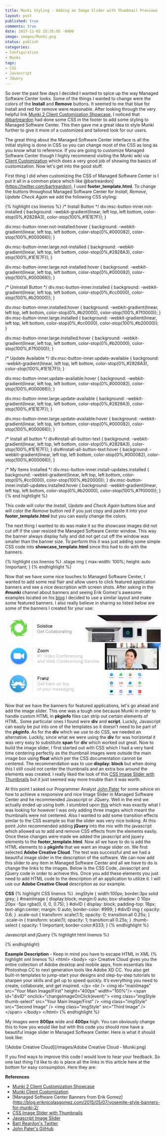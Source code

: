 ```yaml
---
title: Munki Styling - Adding an Image Slider with Thumbnail Previews
layout: post
published: true
comments: true
date: 2017-11-02 15:35:05 -0400
image: images/Munki.png
status: publish
categories:
- Configuration
- Munki
tags:
- CSS
- Javascript
- JQuery
---
```

So over the past few days I decided I wanted to spice up the way Managed Software Center looks. Some of the things I wanted to change were the colors of the **Install** and **Remove** buttons. It seemed to me that blue for install and red for remove were reasonable. After looking through the very helpful link [Munki 2 Client Customization Showcase](https://groups.google.com/forum/#!searchin/munki-dev/showcase%7Csort:date/munki-dev/PwvrYaqKxGc/nCvIuK8coW0J), I noticed that [@bartreardon](https://twitter.com/bartreardon) had done some CSS in the footer to add some styling to Managed Software Center. This then gave me a great idea to style Munki further to give it more of a customized and tailored look for our users.

The great thing about the Managed Software Center interface is all the initial styling is done in CSS so you can change most of the CSS as long as you know what to reference. If you are going to customize Managed Software Center though I highly recommend visiting the Munki wiki via [Client Customization](https://github.com/munki/munki/wiki/Client-Customization) which does a very good job of showing the basics of customization. Now let's get into the good stuff.

First thing I did when customizing the CSS of Managed Software Center is I put it all in a common place which like @bartreardon](https://twitter.com/bartreardon), I used **footer_template.html**. To change the buttons throughout Managed Software Center for *Install*, *Remove*, *Update* *Check Again* we add the following CSS styling:

{% highlight css linenos %}
/* Install Button */
div.msc-button-inner.not-installed {
    background: -webkit-gradient(linear, left top, left bottom,
        color-stop(0%,#2828A3), color-stop(100%,#1E1E7F));
}

div.msc-button-inner.not-installed:hover {
    background: -webkit-gradient(linear, left top, left bottom,
        color-stop(0%,#000082), color-stop(100%,#000066));
}

div.msc-button-inner.large.not-installed {
    background: -webkit-gradient(linear, left top, left bottom,
        color-stop(0%,#2828A3), color-stop(100%,#1E1E7F));
}

div.msc-button-inner.large.not-installed:hover {
    background: -webkit-gradient(linear, left top, left bottom,
        color-stop(0%,#000082), color-stop(100%,#000066));
}

/* Uninstall Button */
div.msc-button-inner.installed {
    background: -webkit-gradient(linear, left top, left bottom,
        color-stop(0%,#cc0000), color-stop(100%,#b20000));
}

div.msc-button-inner.installed:hover {
    background: -webkit-gradient(linear, left top, left bottom, 
        color-stop(0%,#b20000), color-stop(100%,#7f0000));
}
div.msc-button-inner.large.installed {
    background: -webkit-gradient(linear, left top, left bottom,
        color-stop(0%,#cc0000), color-stop(100%,#b20000));
}

div.msc-button-inner.large.installed:hover {
    background: -webkit-gradient(linear, left top, left bottom, 
        color-stop(0%,#b20000), color-stop(100%,#7f0000));
}

/* Update Available */
div.msc-button-inner.update-available {
    background: -webkit-gradient(linear, left top, left bottom,
        color-stop(0%,#2828A3), color-stop(100%,#1E1E7F));
}

div.msc-button-inner.update-available:hover {
    background: -webkit-gradient(linear, left top, left bottom,
        color-stop(0%,#000082), color-stop(100%,#000066));
}

div.msc-button-inner.large.update-available {
    background: -webkit-gradient(linear, left top, left bottom,
        color-stop(0%,#2828A3), color-stop(100%,#1E1E7F));
}

div.msc-button-inner.large.update-available:hover {
    background: -webkit-gradient(linear, left top, left bottom,
        color-stop(0%,#000082), color-stop(100%,#000066));
}

/* Install all button */
div#install-all-button-text {
    background: -webkit-gradient(linear, left top, left bottom,
        color-stop(0%,#2828A3), color-stop(100%,#1E1E7F));
}
div#install-all-button-text:hover {
    background: -webkit-gradient(linear, left top, left bottom,
        color-stop(0%,#000082), color-stop(100%,#000066));
}

/* My Items Installed */
div.msc-button-inner.install-updates.installed {
    background: -webkit-gradient(linear, left top, left bottom,
        color-stop(0%,#cc0000), color-stop(100%,#b20000));
}
div.msc-button-inner.install-updates.installed:hover {
    background: -webkit-gradient(linear, left top, left bottom, 
        color-stop(0%,#b20000), color-stop(100%,#7f0000));
}
{% end hightlight %}

This code will color the *Install*, *Update* and *Check Again* buttons blue and will color the *Remove* button red if you just copy and paste it into your **footer_template.html** but you can easily change the colors. 

The next thing I wanted to do was make it so the showcase images did not cut off if the user resized the Managed Software Center window. This way the banner always display fully and did not get cut off the window was smaller than the banner size. To perform this it was just adding some simple CSS code into **showcase_template.html** since this had to do with the banners.

{% highlight css linenos %}
.stage img {
    max-width: 100%;
    height: auto !important;
}
{% endhighlight %}

Now that we have some nice touches to Managed Software Center, I wanted to add some real flair and allow users to click featured application banners and see a nice description with screen shots. After asking in the **#munki** channel about banners and seeing Erik Gomez's awesome examples located on his [blog](http://blog.eriknicolasgomez.com/2015/05/07/yosemite-style-banners-for-munki-2/) I decided to use a similar layout and make some featured banners. I also really believe in sharing so listed below are some of the banners I created for your use:

![Solstice](/images/Solstice.png)
![Zoom](/images/Zoom.png)
![Franz](/images/Franz.png)

Now that we have the banners for featured applications, let's go ahead and add the image slider. This one was a tough one because Munki in order to handle custom HTML in **pkginfo** files can strip out certain elements of HTML. Some particular ones I found were **div** and **script**. Luckily, Javascript can easily be put into one of the templates so it doesn't need to be part of the **pkginfo**. As for the **div** which we use to do CSS, we needed an alternative. Luckily, since what we were using the **div** for was horizontal it was very easy to substitute **span** for **div** which worked out great. Now to build the image slider, I first started out with CSS which I had a very hard time centering perfectly as the thumbnail images were outside the main image box using **float** which per the CSS documentation cannot be centered. The recommendation was to use **display: block** but when doing this I still could not center the thumbnails and an extra box around the elements was created. I really liked the look of this [CSS Image Slider with Thumbnails](http://thecodeplayer.com/walkthrough/css3-image-slider-with-stylized-thumbnails) but it just seemed way more trouble than it was worth.

At this point I asked our Programmer Analyst [John Pater](https://github.com/jpat14) for some advice on how to achieve a responsive and nice Image Slider in Managed Software Center and he recommended Javascript or JQuery. Well in the end we actually ended up using both. I stumbled upon [this](https://www.youtube.com/watch?v=Dc2WHsuiXos&t=1s) which was exactly what I was looking for however I was only adding three images which meant the thumbnails were not centered. Also I wanted to add some transition effects similar to the CSS example so that the slider was very nice looking. At this point John recommended adding **jQuery** into the mix with the javascript which allowed us to add and remove CSS effects from the elements easily. Once these changes were made we added the javascript and jquery elements to the **footer_template.html**. Now all we have to do is add the HTML elements to a **pkginfo** that we want an image slider on. We first selected **Adobe Creative Cloud**. The test was successful and we had a beautiful image slider in the description of the software. We can now add this slider to any item in Managed Software Center and all we have to do is change the links to the images. Below is the CSS Code, Javascript and jQuery code in order to achieve this. Once you add these elements you just need to add HTML code to the description of an application to utilize it. I will use our **Adobe Creative Cloud** description as our example.

**CSS**
{% highlight CSS linenos %}
.imgStyle {
    width:100px;
    border:3px solid grey;
}
#mainImage {
    display:block;
    margin:0 auto;
    box-shadow: 0 10px 20px -5px rgba(0, 0, 0, 0.75);
}
#divID {
    display: block;
    padding-top: 18px;
    text-align:center;
    margin: 0 auto;
    border-color: #999;
}
#divID img {
    opacity: 0.6;
}
.scale-out {
    transform: scale(1.1);
    opacity: 0;
    transition:all 0.25s;
}
.scale-in {
    transform: scale(1);
    opacity: 1;
    transition:all 0.25s;
}
.thumb-select {
    opacity: 1 !important;
    border-color:#333;
}
{% endhighlight %}

Javascript and jQuery
{% highlight html linenos %}
<script src="https://ajax.googleapis.com/ajax/libs/jquery/3.2.1/jquery.min.js"></script>
<script type="text/javascript">

    var images = document.getElementById("divId")
                         .getElementsByTagName("img");

    function changeImageOnClick(event)
    {
        event = event || window.event;
        var targetElement = event.target || event.srcElement;

        if (targetElement.tagName == "IMG")
        {
            $('.imgStyle').removeClass('thumb-select')
            $(targetElement).toggleClass('thumb-select')
            $('#mainImage').removeClass('scale-in')
            $('#mainImage').addClass('scale-out')
            $(".scale-out").one('transitionend webkitTransitionEnd oTransitionEnd otransitionend MSTransitionEnd', 
            function() 
            {
                $('#mainImage').removeClass('scale-out')
                $('#mainImage').addClass('scale-in')
                mainImage.src = targetElement.getAttribute("src");
                
            });
        }
    }
</script>
{% endhighlight}

**Example Description** - Keep in mind you have to escape HTML in XML
{% highlight xml linenos %}
&lt;html&gt;
&lt;body&gt;
&lt;p&gt;
Creative Cloud gives you the entire collection of Adobe desktop and mobile apps, from essentials like Photoshop CC to next generation tools like Adobe XD CC. You also get built-in templates to jump-start your designs and step-by-step tutorials to sharpen your skills and get up to speed quickly. It’s everything you need to create, collaborate, and get inspired.
&lt;/p&gt;
&lt;br /&gt;
&lt;img id="mainImage" src="Your Main Image/First" height="400px" width="100%"/&gt;
&lt;span id="divID" onclick="changeImageOnClick(event)"&gt;
    &lt;img class="imgStyle thumb-select" src="Your Main Image/First" /&gt;
    &lt;img class="imgStyle" src="Second Image" /&gt;
    &lt;img class="imgStyle" src="Third Image" /&gt;
&lt;/span&gt;
&lt;/body&gt;
&lt;/html&gt;
{% endhighlight %}

My images were **800px** wide and **400px** high. You can obviously change this to how you would like but with this code you should now have a beautiful image slider in Managed Software Center. Here is what it should look like:

![Adobe Creative Cloud](/images/Adobe Creative Cloud - Munki.png)

If you find ways to improve this code I would love to hear your feedback. So one last thing I'd like to do is place all the links in this article here at the bottom for easy consumption. Here they are:

**References**
- [Munki 2 Client Customization Showcase](https://groups.google.com/forum/#!searchin/munki-dev/showcase%7Csort:date/munki-dev/PwvrYaqKxGc/nCvIuK8coW0J)
- [Munki Client Customization](https://github.com/munki/munki/wiki/Client-Customization)
- [Managed Software Center Banners from Erik Gomez](http://blog.eriknicolasgomez.com/2015/05/07/yosemite-style-banners-for-munki-2/
- [CSS Image Slider with Thumbnails](http://thecodeplayer.com/walkthrough/css3-image-slider-with-stylized-thumbnails)
- [Javascript Image Slider](https://www.youtube.com/watch?v=Dc2WHsuiXos&t=1s)
- [Bart Reardon's Twitter](https://twitter.com/bartreardon)
- [John Pater's GitHub](https://github.com/jpat14)
